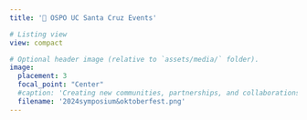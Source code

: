 ```yaml
---
title: '🎪 OSPO UC Santa Cruz Events'

# Listing view
view: compact

# Optional header image (relative to `assets/media/` folder).
image:
  placement: 3
  focal_point: "Center"
  #caption: 'Creating new communities, partnerships, and collaborations to amplify research impact with open source.'
  filename: '2024symposium&oktoberfest.png'
--- 
```

